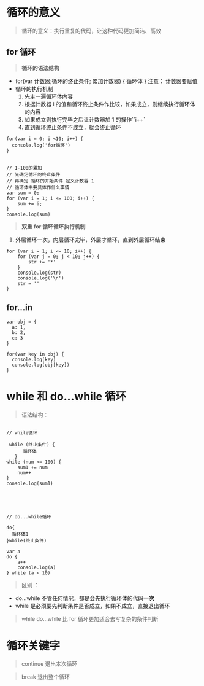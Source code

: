 # 循环的意义

> 循环的意义：执行重复的代码，让这种代码更加简洁、高效

## for 循环

> **循环的语法结构**

-   for(var 计数器;循环的终止条件; 累加计数器) {
    循环体
    }
    注意： 计数器要赋值
-   循环的执行机制
    1. 先走一遍循环体内容
    2. 根据计数器 i 的值和循环终止条件作比较，如果成立，则继续执行循环体的内容
    3. 如果成立则执行完毕之后让计数器加 1 的操作``i++`
    4. 直到循环终止条件不成立，就会终止循环

```
for(var i = 0; i <10; i++) {
  console.log('for循环')
}


// 1-100的累加
// 先确定循环的终止条件
// 再确定 循环的开始条件 定义计数器 1
// 循环体中要具体作什么事情
var sum = 0;
for (var i = 1; i <= 100; i++) {
    sum += i;
}
console.log(sum)
```

> **双重 for 循环循环执行机制**

1. 外层循环一次，内层循环完毕，外层才循环，直到外层循环结束

```
for (var i = 1; i <= 10; i++) {
    for (var j = 0; j < 10; j++) {
        str += '*'
    }
    console.log(str)
    console.log('\n')
    str = ''
}
```

## for...in

```
var obj = {
  a: 1,
  b: 2,
  c: 3
}

for(var key in obj) {
  console.log(key)
  console.log(obj[key])
}
```

# while 和 do...while 循环

> 语法结构：

```

// while循环

 while (终止条件) {
      循环体
   }
while (num <= 100) {
    sum1 += num
    num++
}
console.log(sum1)





// do...while循环

do{
  循环体1
}while(终止条件)

var a
do {
    a++
    console.log(a)
} while (a < 10)
```

> 区别 ：

-   do...while 不管任何情况，都是会先执行循环体的代码**一次**
-   while 是必须要先判断条件是否成立，如果不成立，直接退出循环

> while do...while 比 for 循环更加适合去写复杂的条件判断

# 循环关键字

> continue 退出本次循环

> break 退出整个循环
